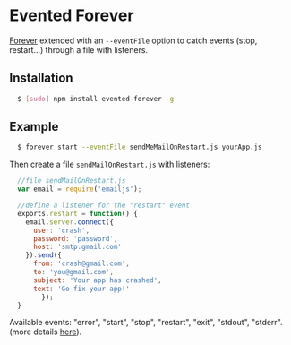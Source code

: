 # Evented Forever

[Forever][0] extended with an `--eventFile` option to catch events (stop, restart...) through a file with listeners.

## Installation

``` bash
  $ [sudo] npm install evented-forever -g
```

## Example

``` bash
  $ forever start --eventFile sendMeMailOnRestart.js yourApp.js
```

Then create a file `sendMailOnRestart.js` with listeners:

``` js
  //file sendMailOnRestart.js
  var email = require('emailjs');

  //define a listener for the "restart" event
  exports.restart = function() {
    email.server.connect({
      user: 'crash', 
      password: 'password', 
      host: 'smtp.gmail.com'
    }).send({
      from: 'crash@gmail.com',
      to: 'you@gmail.com',
      subject: 'Your app has crashed',
      text: 'Go fix your app!'
		});
  }
```

Available events: "error", "start", "stop", "restart", "exit", "stdout", "stderr". (more details [here][1]).

[0]: http://github.com/nodejitsu/forever
[1]: https://github.com/nodejitsu/forever-monitor#events-available-when-using-an-instance-of-forever-in-nodejs

